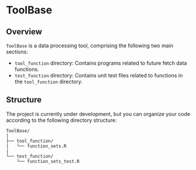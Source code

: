 # ToolBase

## Overview
`ToolBase` is a data processing tool, comprising the following two main sections:

- `tool_function` directory: Contains programs related to future fetch data functions.
- `test_function` directory: Contains unit test files related to functions in the `tool_function` directory.

## Structure
The project is currently under development, but you can organize your code according to the following directory structure:

```
ToolBase/
│
├── tool_function/
|   └── function_sets.R
|
└── test_function/
    └── function_sets_test.R
```